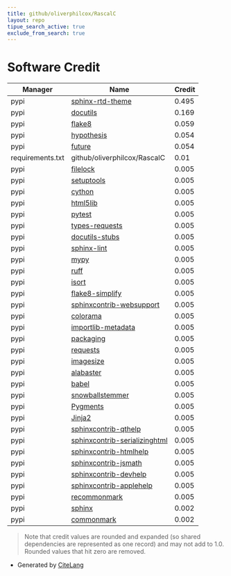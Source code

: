```yaml
---
title: github/oliverphilcox/RascalC
layout: repo
tipue_search_active: true
exclude_from_search: true
---
```

# Software Credit

|Manager|Name|Credit|
|-------|----|------|
|pypi|[sphinx-rtd-theme](https://github.com/readthedocs/sphinx_rtd_theme)|0.495|
|pypi|[docutils](http://docutils.sourceforge.net/)|0.169|
|pypi|[flake8](https://pypi.org/project/flake8)|0.059|
|pypi|[hypothesis](https://pypi.org/project/hypothesis)|0.054|
|pypi|[future](https://pypi.org/project/future)|0.054|
|requirements.txt|github/oliverphilcox/RascalC|0.01|
|pypi|[filelock](https://github.com/tox-dev/py-filelock)|0.005|
|pypi|[setuptools](https://pypi.org/project/setuptools)|0.005|
|pypi|[cython](https://pypi.org/project/cython)|0.005|
|pypi|[html5lib](https://pypi.org/project/html5lib)|0.005|
|pypi|[pytest](https://pypi.org/project/pytest)|0.005|
|pypi|[types-requests](https://pypi.org/project/types-requests)|0.005|
|pypi|[docutils-stubs](https://pypi.org/project/docutils-stubs)|0.005|
|pypi|[sphinx-lint](https://pypi.org/project/sphinx-lint)|0.005|
|pypi|[mypy](https://pypi.org/project/mypy)|0.005|
|pypi|[ruff](https://pypi.org/project/ruff)|0.005|
|pypi|[isort](https://pypi.org/project/isort)|0.005|
|pypi|[flake8-simplify](https://pypi.org/project/flake8-simplify)|0.005|
|pypi|[sphinxcontrib-websupport](https://pypi.org/project/sphinxcontrib-websupport)|0.005|
|pypi|[colorama](https://pypi.org/project/colorama)|0.005|
|pypi|[importlib-metadata](https://pypi.org/project/importlib-metadata)|0.005|
|pypi|[packaging](https://pypi.org/project/packaging)|0.005|
|pypi|[requests](https://pypi.org/project/requests)|0.005|
|pypi|[imagesize](https://pypi.org/project/imagesize)|0.005|
|pypi|[alabaster](https://pypi.org/project/alabaster)|0.005|
|pypi|[babel](https://pypi.org/project/babel)|0.005|
|pypi|[snowballstemmer](https://pypi.org/project/snowballstemmer)|0.005|
|pypi|[Pygments](https://pypi.org/project/Pygments)|0.005|
|pypi|[Jinja2](https://pypi.org/project/Jinja2)|0.005|
|pypi|[sphinxcontrib-qthelp](https://pypi.org/project/sphinxcontrib-qthelp)|0.005|
|pypi|[sphinxcontrib-serializinghtml](https://pypi.org/project/sphinxcontrib-serializinghtml)|0.005|
|pypi|[sphinxcontrib-htmlhelp](https://pypi.org/project/sphinxcontrib-htmlhelp)|0.005|
|pypi|[sphinxcontrib-jsmath](https://pypi.org/project/sphinxcontrib-jsmath)|0.005|
|pypi|[sphinxcontrib-devhelp](https://pypi.org/project/sphinxcontrib-devhelp)|0.005|
|pypi|[sphinxcontrib-applehelp](https://pypi.org/project/sphinxcontrib-applehelp)|0.005|
|pypi|[recommonmark](https://github.com/rtfd/recommonmark)|0.005|
|pypi|[sphinx](https://www.sphinx-doc.org/)|0.002|
|pypi|[commonmark](https://github.com/rtfd/commonmark.py)|0.002|


> Note that credit values are rounded and expanded (so shared dependencies are represented as one record) and may not add to 1.0. Rounded values that hit zero are removed.


- Generated by [CiteLang](https://github.com/vsoch/citelang)
